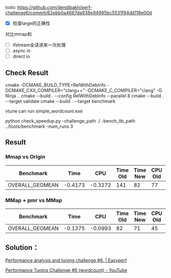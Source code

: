 todo: https://github.com/dendibakh/perf-challenge6/commit/62ebb0a4667da938e94995bc5531f94dd118e00d

- [x] 检查large的正确性

对比mmap和

- [ ] ifstream全读进来一次处理
- [ ] async io
- [ ] direct io

## Check Result

cmake -DCMAKE_BUILD_TYPE=RelWithDebInfo -DCMAKE_CXX_COMPILER="clang++" -DCMAKE_C_COMPILER="clang" -G Ninja ..
cmake --build . --config RelWithDebInfo --parallel 8
cmake --build . --target validate
cmake --build . --target benchmark

vtune can run simple_wordcount.exe

python check_speedup.py -challenge_path ./ -bench_lib_path ../tools/benchmark -num_runs 3

## Result
### Mmap vs Origin

| Benchmark | Time | CPU | Time Old | Time New | CPU Old | CPU New |
| ---- | ---- | ---- | ---- | ---- | ---- | ---- |
| OVERALL_GEOMEAN | -0.4173 | -0.3272 | 141 | 82 | 77 | 52 |

### MMap + pmr vs MMap
| Benchmark | Time | CPU | Time Old | Time New | CPU Old | CPU New |
| ---- | ---- | ---- | ---- | ---- | ---- | ---- |
| OVERALL_GEOMEAN |  -0.1375 | -0.0993 | 82 | 71 | 45 | 41 |

## Solution：

[Performance analysis and tuning challenge #6. | Easyperf](https://easyperf.net/blog/2022/05/28/Performance-analysis-and-tuning-contest-6)

[Performance Tuning Challenge #6 (wordcount) - YouTube](https://www.youtube.com/watch?v=R_yX0XjdSBY)
